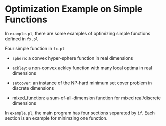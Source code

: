 # Optimization Example on Simple Functions

In `example.pl`, there are some examples of optimizing simple functions defined in `fx.pl`

Four simple function in `fx.pl`

* `sphere`: a convex hyper-sphere function in real dimensions

* `ackley`: a non-convex ackley function with many local optima in real dimensions

* `setcover`: an instance of the NP-hard minimum set cover problem in discrete dimensions

* mixed_function: a sum-of-all-dimension function for mixed real/discrete dimensions

In `example.pl`,  the main program has four sections separated by `if`. Each section is an example for minimzing one function.